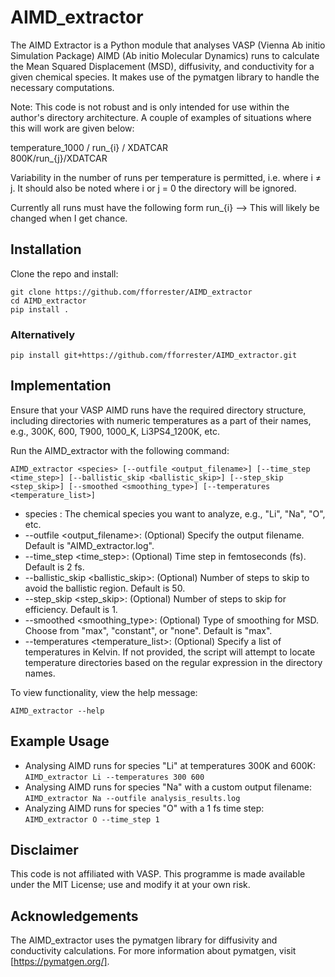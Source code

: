 # AIMD_extractor

The AIMD Extractor is a Python module that analyses VASP (Vienna Ab initio Simulation Package) AIMD (Ab initio Molecular Dynamics) runs to calculate the Mean Squared Displacement (MSD), diffusivity, and conductivity for a given chemical species. It makes use of the pymatgen library to handle the necessary computations.

Note: This code is not robust and is only intended for use within the author's directory architecture. A couple of examples of situations where this will work are given below:

temperature_1000 / run_{i} / XDATCAR  
800K/run_{j}/XDATCAR   

Variability in the number of runs per temperature is permitted, i.e. where i ≠ j. It should also be noted where i or j = 0 the directory will be ignored. 

Currently all runs must have the following form run_{i} --> This will likely be changed when I get chance. 

## Installation

Clone the repo and install:
```
git clone https://github.com/fforrester/AIMD_extractor
cd AIMD_extractor
pip install .
```
### Alternatively
```
pip install git+https://github.com/fforrester/AIMD_extractor.git
```

## Implementation 

Ensure that your VASP AIMD runs have the required directory structure, including directories with numeric temperatures as a part of their names, e.g., 300K, 600, T900, 1000_K, Li3PS4_1200K, etc.

Run the AIMD_extractor with the following command:
```
AIMD_extractor <species> [--outfile <output_filename>] [--time_step <time_step>] [--ballistic_skip <ballistic_skip>] [--step_skip <step_skip>] [--smoothed <smoothing_type>] [--temperatures <temperature_list>]
```

* species : The chemical species you want to analyze, e.g., "Li", "Na", "O", etc.
* --outfile <output_filename>: (Optional) Specify the output filename. Default is "AIMD_extractor.log".
* --time_step <time_step>: (Optional) Time step in femtoseconds (fs). Default is 2 fs.
* --ballistic_skip <ballistic_skip>: (Optional) Number of steps to skip to avoid the ballistic region. Default is 50.
* --step_skip <step_skip>: (Optional) Number of steps to skip for efficiency. Default is 1.
* --smoothed <smoothing_type>: (Optional) Type of smoothing for MSD. Choose from "max", "constant", or "none". Default is "max".
* --temperatures <temperature_list>: (Optional) Specify a list of temperatures in Kelvin. If not provided, the script will attempt to locate temperature directories based on the regular expression in the directory names.

To view functionality, view the help message:
```
AIMD_extractor --help
```
## Example Usage

* Analysing AIMD runs for species "Li" at temperatures 300K and 600K:
```AIMD_extractor Li --temperatures 300 600```
* Analysing AIMD runs for species "Na" with a custom output filename:
```AIMD_extractor Na --outfile analysis_results.log```
* Analyzing AIMD runs for species "O" with a 1 fs time step:
```AIMD_extractor O --time_step 1```

## Disclaimer

This code is not affiliated with VASP. This programme is made available under the MIT License; use and modify it at your own risk.

## Acknowledgements
The AIMD_extractor uses the pymatgen library for diffusivity and conductivity calculations. For more information about pymatgen, visit [https://pymatgen.org/].
